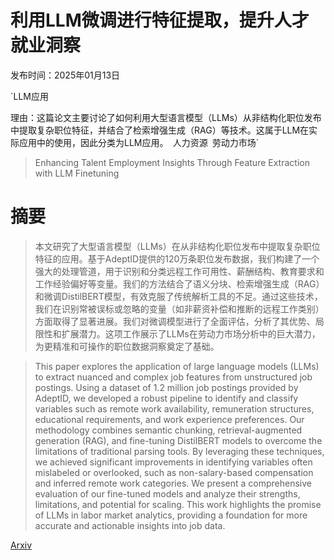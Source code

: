 # 利用LLM微调进行特征提取，提升人才就业洞察

发布时间：2025年01月13日

`LLM应用

理由：这篇论文主要讨论了如何利用大型语言模型（LLMs）从非结构化职位发布中提取复杂职位特征，并结合了检索增强生成（RAG）等技术。这属于LLM在实际应用中的使用，因此分类为LLM应用。` `人力资源` `劳动力市场`

> Enhancing Talent Employment Insights Through Feature Extraction with LLM Finetuning

# 摘要

> 本文研究了大型语言模型（LLMs）在从非结构化职位发布中提取复杂职位特征的应用。基于AdeptID提供的120万条职位发布数据，我们构建了一个强大的处理管道，用于识别和分类远程工作可用性、薪酬结构、教育要求和工作经验偏好等变量。我们的方法结合了语义分块、检索增强生成（RAG）和微调DistilBERT模型，有效克服了传统解析工具的不足。通过这些技术，我们在识别常被误标或忽略的变量（如非薪资补偿和推断的远程工作类别）方面取得了显著进展。我们对微调模型进行了全面评估，分析了其优势、局限性和扩展潜力。这项工作展示了LLMs在劳动力市场分析中的巨大潜力，为更精准和可操作的职位数据洞察奠定了基础。

> This paper explores the application of large language models (LLMs) to extract nuanced and complex job features from unstructured job postings. Using a dataset of 1.2 million job postings provided by AdeptID, we developed a robust pipeline to identify and classify variables such as remote work availability, remuneration structures, educational requirements, and work experience preferences. Our methodology combines semantic chunking, retrieval-augmented generation (RAG), and fine-tuning DistilBERT models to overcome the limitations of traditional parsing tools. By leveraging these techniques, we achieved significant improvements in identifying variables often mislabeled or overlooked, such as non-salary-based compensation and inferred remote work categories. We present a comprehensive evaluation of our fine-tuned models and analyze their strengths, limitations, and potential for scaling. This work highlights the promise of LLMs in labor market analytics, providing a foundation for more accurate and actionable insights into job data.

[Arxiv](https://arxiv.org/abs/2501.07663)
